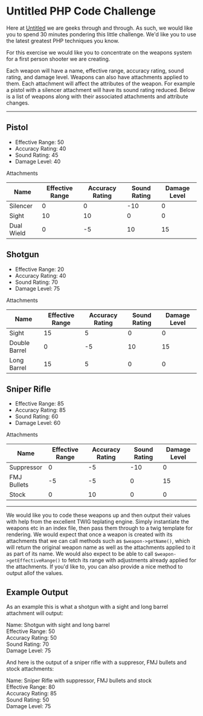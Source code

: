 # Untitled PHP Code Challenge

Here at [Untitled](http://un.titled.co.uk) we are geeks through and through. As such, we would like you to spend 30 minutes pondering this little challenge. We'd like you to use the latest greatest PHP techniques you know.

For this exercise we would like you to concentrate on the weapons system for a first person shooter we are creating.

Each weapon will have a name, effective range, accuracy rating, sound rating, and damage level. Weapons can also have attachments applied to them. Each attachment will affect the attributes of the weapon. For example a pistol with a silencer attachment will have its sound rating reduced. Below is a list of weapons along with their associated attachments and attribute changes.

---------------------------------------

## Pistol

* Effective Range: 50
* Accuracy Rating: 40
* Sound Rating: 45
* Damage Level: 40

Attachments

| Name       | Effective Range | Accuracy Rating | Sound Rating | Damage Level |
|------------|-----------------|-----------------|--------------|--------------|
| Silencer   | 0               | 0               | -10          | 0            |
| Sight      | 10              | 10              | 0            | 0            |
| Dual Wield | 0               | -5              | 10           | 15           |


## Shotgun

* Effective Range: 20
* Accuracy Rating: 40
* Sound Rating: 70
* Damage Level: 75

Attachments

| Name          | Effective Range | Accuracy Rating | Sound Rating | Damage Level |
|---------------|-----------------|-----------------|--------------|--------------|
| Sight         | 15              | 5               | 0            | 0            |
| Double Barrel | 0               | -5              | 10           | 15           |
| Long Barrel   | 15              | 5               | 0            | 0            |


## Sniper Rifle

* Effective Range: 85
* Accuracy Rating: 85
* Sound Rating: 60
* Damage Level: 60

Attachments

| Name          | Effective Range | Accuracy Rating | Sound Rating | Damage Level |
|---------------|-----------------|-----------------|--------------|--------------|
| Suppressor    | 0               | -5              | -10          | 0            |
| FMJ Bullets   | -5              | -5              | 0            | 15           |
| Stock         | 0               | 10              | 0            | 0            |

---------------------------------------

We would like you to code these weapons up and then output their values with help from the excellent TWIG teplating engine. Simply instantiate the weapons etc in an index file, then pass them through to a twig template for rendering. We would expect that once a weapon is created with its attachments that we can call methods such as `$weapon->getName()`, which will return the original weapon name as well as the attachments applied to it as part of its name. We would also expect to be able to call `$weapon->getEffectiveRange()` to fetch its range with adjustments already applied for the attachments. If you'd like to, you can also provide a nice method to output allof the values.

## Example Output

As an example this is what a shotgun with a sight and long barrel attachment will output:

Name: Shotgun with sight and long barrel  
Effective Range: 50  
Accuracy Rating: 50  
Sound Rating: 70  
Damage Level: 75  

And here is the output of a sniper rifle with a suppresor, FMJ bullets and stock attachments:

Name: Sniper Rifle with suppressor, FMJ bullets and stock  
Effective Range: 80  
Accuracy Rating: 85  
Sound Rating: 50  
Damage Level: 75  
